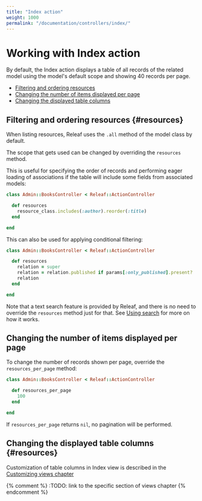 ```yaml
---
title: "Index action"
weight: 1000
permalink: "/documentation/controllers/index/"
---
```


# Working with Index action

By default, the Index action displays a table of all records of the related model using the model's default scope and showing 40 records per page.

* [Filtering and ordering resources](#resources)
* [Changing the number of items displayed per page](#pagination)
* [Changing the displayed table columns](#columns)

## Filtering and ordering resources {#resources}

When listing resources, Releaf uses the `.all` method of the model class by default.

The scope that gets used can be changed by overriding the `resources` method.

This is useful for specifying the order of records and performing eager loading of associations if the table will include some fields from associated models:

```ruby
class Admin::BooksController < Releaf::ActionController

  def resources
    resource_class.includes(:author).reorder(:title)
  end

end
```

This can also be used for applying conditional filtering:

```ruby
class Admin::BooksController < Releaf::ActionController

  def resources
    relation = super
    relation = relation.published if params[:only_published].present?
    relation
  end

end
```

Note that a text search feature is provided by Releaf, and there is no need to override the `resources` method just for that. See [Using search](../search/) for more on how it works.


## Changing the number of items displayed per page

To change the number of records shown per page, override the `resources_per_page` method:

```ruby
class Admin::BooksController < Releaf::ActionController

  def resources_per_page
    100
  end

end
```

If `resources_per_page` returns `nil`, no pagination will be performed.


## Changing the displayed table columns {#resources}

Customization of table columns in Index view is described in the [Customizing views chapter](../../builders/)

{% comment %} :TODO: link to the specific section of views chapter {% endcomment %}




